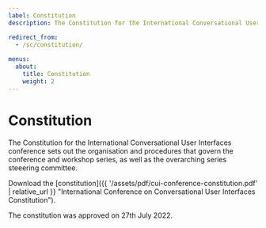 ```yaml
---
label: Constitution
description: The Constitution for the International Conversational User Interfaces conference.

redirect_from:
  - /sc/constitution/
  
menus:
  about:
    title: Constitution
    weight: 2
---
```


# Constitution

The Constitution for the International Conversational User Interfaces conference sets out the organisation and procedures that govern the conference and workshop series, as well as the overarching series steeering committee.

Download the [constitution]({{ '/assets/pdf/cui-conference-constitution.pdf' | relative_url }} "International Conference on Conversational User Interfaces Constitution").

The constitution was approved on 27th July 2022.